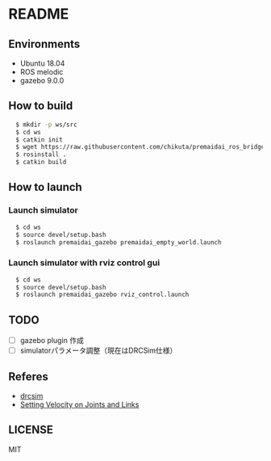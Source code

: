 # README

## Environments
* Ubuntu 18.04
* ROS melodic
* gazebo 9.0.0

## How to build

```bash
  $ mkdir -p ws/src
  $ cd ws
  $ catkin init
  $ wget https://raw.githubusercontent.com/chikuta/premaidai_ros_bridge/master/premaidai_simulator.rosinstall .rosinstall
  $ rosinstall .
  $ catkin build
```

## How to launch

### Launch simulator

```bash
  $ cd ws
  $ source devel/setup.bash
  $ roslaunch premaidai_gazebo premaidai_empty_world.launch
```

### Launch simulator with rviz control gui

```bash
  $ cd ws
  $ source devel/setup.bash
  $ roslaunch premaidai_gazebo rviz_control.launch
```

## TODO

- [ ] gazebo plugin 作成
- [ ] simulatorパラメータ調整（現在はDRCSim仕様）

## Referes

* [drcsim](https://bitbucket.org/osrf/drcsim/src/default/)
* [Setting Velocity on Joints and Links](http://gazebosim.org/tutorials?tut=set_velocity)

## LICENSE
MIT